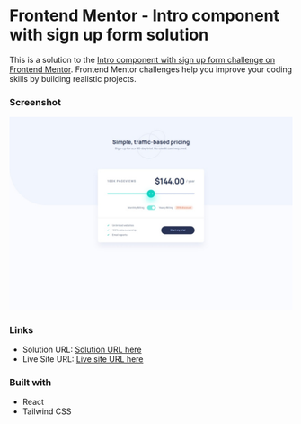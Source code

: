 # Frontend Mentor - Intro component with sign up form solution

This is a solution to the [Intro component with sign up form challenge on Frontend Mentor](https://www.frontendmentor.io/challenges/intro-component-with-signup-form-5cf91bd49edda32581d28fd1). Frontend Mentor challenges help you improve your coding skills by building realistic projects.

### Screenshot

![](./public/Screenshot.jpeg)

### Links

- Solution URL: [Solution URL here](https://github.com/NDK1195/interactive-pricing-component)
- Live Site URL: [Live site URL here](https://interactive-pricing-component-ecru.vercel.app/)

### Built with

- React
- Tailwind CSS

